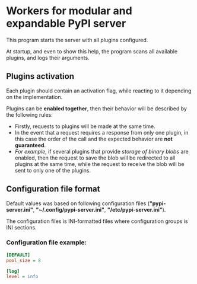 # Workers for modular and expandable PyPI server

This program starts the server with all plugins configured.

At startup, and even to show this help, the program scans all available
plugins, and logs their arguments.

## Plugins activation

Each plugin should contain an activation flag, while reacting to it
depending on the implementation.

Plugins can be **enabled together**, then their behavior will be described
by the following rules:

* Firstly, requests to plugins will be made at the same time.
* In the event that a request requires a response from only one plugin, in
  this case the order of the call and the expected behavior
  are **not guaranteed**.
* _For example_, if several plugins that provide _storage of binary blobs_ are
  enabled, then the request to save the blob will be redirected to all
  plugins at the same time, while the request to receive the blob will be
  sent to only one of the plugins.

## Configuration file format

Default values was based on following configuration files
(**"pypi-server.ini"**, **"~/.config/pypi-server.ini"**,
**"/etc/pypi-server.ini"**).

The configuration files is INI-formatted files where configuration groups
is INI sections.

### Configuration file example:

```ini
[DEFAULT]
pool_size = 8

[log]
level = info
```


